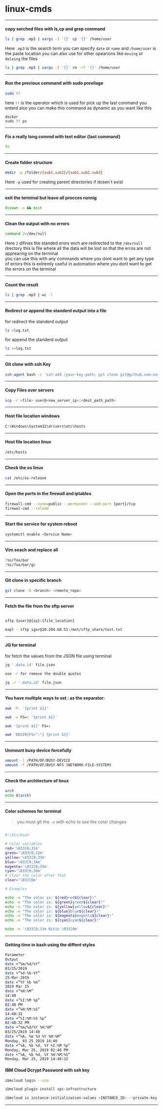 # linux-cmds

__________________________________________________________________________________________________

#### copy serched files with ls,cp and grep command

```bash
ls | grep .mp3 | xargs -I '{}' cp '{}' /home/user
```
Here `.mp3` is the search term you can specify `date` or `name` and `/home/user` is the paste location
you can also use for other opearions like `moving` or `deleing` the files

```bash
ls | grep .mp3 | xargs -I '{}' rm -rf '{}' /home/user

```
__________________________________________________________________________________________________

#### Run the previous command with sudo previlage
``` bash
sudo !!
```
here `!!` is the operator which is used for pick up the last command you enterd
also you can make this command as dynamic as you want like this

```
docker
sudo !! ps
```

__________________________________________________________________________________________________

#### Fix a really long commd with text editor {last command}

```bash
fc
```
__________________________________________________________________________________________________

#### Create folder structure
``` bash
mkdir -p /folder/{sub1,sub2}/{sub1,sub2,sub3}
```
Here `-p` used for creating parent directories if dosen`t exist 
__________________________________________________________________________________________________
#### exit the terminal but leave all procces runnig
``` bash
disown -a && exit
```
__________________________________________________________________________________________________

#### Clean the output with no errors
``` bash
command 2>/dev/null
```
Here `2` difines the standed erors wich are redirected to the `/dev/null` drectory this is file where all the data will be lost so that the erros are not apprearing on the terminal <br/>
you can use this with any commands where you dont want to get any type of errors this is extremly useful in automation where you dont want to get the errors on the terminal
__________________________________________________________________________________________________
#### Count the result

``` bash
ls | grep .mp3 | wc -l
```
__________________________________________________________________________________________________

#### Redirect or append the standerd output into a file

for redirect the standerd output
```bash
ls >log.txt
```
for append the standerd output
``` bash
ls >>log.txt
```
__________________________________________________________________________________________________
#### Git clone with ssh Key

``` bash
ssh-agent bash -c 'ssh-add /your-key-path; git clone git@github.com:user/project.git'
```

__________________________________________________________________________________________________

#### Copy Files over servers 

``` bash
scp -r <file> user@<new_server_ip>:<dest_path_path>

```

__________________________________________________________________________________________________

#### Host file location windows

``` bash
C:\Windows\System32\drivers\etc\hosts
```
__________________________________________________________________________________________________
#### Host file location linux

``` bash
/etc/hosts
```

__________________________________________________________________________________________________

#### Check the os linux

``` bash
cat /etc/os-release
```
__________________________________________________________________________________________________

 #### Open the ports in the firewall and iptables

``` bash
firewall-cmd --zone=public --permanent --add-port {port}/tcp
firewal-cmd --reload
```
__________________________________________________________________________________________________

#### Start the service for system reboot 
``` bash
systemctl enable <Service Name>
```
__________________________________________________________________________________________________

#### Vim seach and replace all
``` bash
:%s/foo/bar
:%s/foo/bar/gc
```
__________________________________________________________________________________________________


 #### Git clone in specific branch 


``` bash
git clone -b <branch> <remote_repo>
```
_______________________________________________________________________________________________

 #### Fetch the file from the sftp server 

``` bash

sftp {user}@{ip}:{file_location}

expl - sftp igor@10.204.68.51:/mnt/sftp_share/test.txt
```

_________________________________________________________________________________________________

#### JQ for terminal


for fetch the values from the JSON file using terminal 
``` bash
jq '.data.id' file.json

use -r for remove the double quotes

jq -r '.data.id' file.json
```
_______________________________________________________________________________________________


#### You have multiple ways to set : as the separator:
``` bash
awk -F: '{print $1}'

awk -v FS=: '{print $1}'

awk '{print $1}' FS=:

awk 'BEGIN{FS=":"} {print $1}'
```
_______________________________________________________________________________________________

#### Unmount busy device forcefully
``` bash
umount -l /PATH/OF/BUSY-DEVICE
umount -f /PATH/OF/BUSY-NFS (NETWORK-FILE-SYSTEM)
```
_______________________________________________________________________________________________

#### Check the architecture of linux

``` bash
arch
echo $(arch)
```
_______________________________________________________________________________________________

#### Color schemes for terminal

> you must git the `-e` with echo to see the color changes
 ``` bash
 
#!/bin/bash

# Color variables
red='\033[0;31m'
green='\033[0;32m'
yellow='\033[0;33m'
blue='\033[0;34m'
magenta='\033[0;35m'
cyan='\033[0;36m'
# Clear the color after that
clear='\033[0m'

# Examples

echo -e "The color is: ${red}red${clear}!"
echo -e "The color is: ${green}green${clear}!"
echo -e "The color is: ${yellow}yellow${clear}!"
echo -e "The color is: ${blue}blue${clear}!"
echo -e "The color is: ${magenta}magenta${clear}!"
echo -e "The color is: ${cyan}cyan${clear}!"

echo -e '\033[0;31m Nitin \033[0m'
 
 ```
_______________________________________________________________________________________________

#### Getting time in bash using the diffent styles

``` bash
Parameter
Output
date +”%m/%d/%Y”
03/25/2019
date +”%d-%b-%Y”
25-Mar-2019
date +”%Y %b %m”
2019 Mar 25
date +”%H:%M”
14:40
date +”%I:%M %p”
02:40 PM
date +”%H:%M:%S”
14:40:32
date +”%I:%M:%S %p”
02:40:32 PM
date +”%m/%d/%Y %H:%M”
03/25/2019 14:40
date +”%A, %m %d %Y %H:%M”
Monday, 03 25 2019 14:40
date +”%A, %b %d, %Y %I:%M %p”
Monday, Mar 25, 2019 02:40 PM
date +”%A, %b %d, %Y %H:%M:%S”
Monday, Mar 25, 2019 14:40:32

```

 #### IBM Cloud Dcrypt Password  with ssh key

``` bash
ibmcloud login --sso

ibmcloud plugin install vpc-infrastructure

ibmcloud is instance-initialization-values <INSTANCE_ID> --private-key @<PRIVATE_KEY>
```
_______________________________________________________________________________________________
